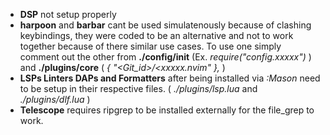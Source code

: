 - **DSP** not setup properly
- **harpoon** and **barbar** cant be used simulatenously because of clashing keybindings, they were coded to be an alternative and not to work together because of there similar use cases.
To use one simply comment out the other from **./config/init** (Ex. *require("config.xxxxx")* ) and **./plugins/core** ( *{ "<Git_id>/<xxxxx.nvim" },* )
- **LSPs Linters DAPs and Formatters** after being installed via *:Mason* need to be setup in their respective files. ( *./plugins/lsp.lua* and *./plugins/dlf.lua* )  
- **Telescope** requires ripgrep to be installed externally for the file_grep to work.
